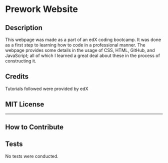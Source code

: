 # Prework Website

## Description
This webpage was made as a part of an edX coding bootcamp. It was done as a first step to learning how to code in a professional manner. The webpage provides some details in the usage of CSS, HTML, GitHub, and JavaScript; all of which I learned a great deal about these in the process of constructing it.

## Credits

Tutorials followed were provided by edX

## MIT License

---
## How to Contribute

## Tests
No tests were conducted.

